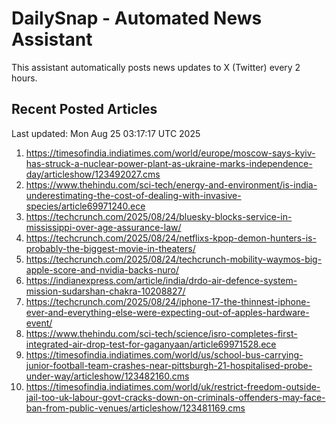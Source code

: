 # DailySnap - Automated News Assistant

This assistant automatically posts news updates to X (Twitter) every 2 hours.

## Recent Posted Articles

Last updated: Mon Aug 25 03:17:17 UTC 2025

1. https://timesofindia.indiatimes.com/world/europe/moscow-says-kyiv-has-struck-a-nuclear-power-plant-as-ukraine-marks-independence-day/articleshow/123492027.cms
2. https://www.thehindu.com/sci-tech/energy-and-environment/is-india-underestimating-the-cost-of-dealing-with-invasive-species/article69971240.ece
3. https://techcrunch.com/2025/08/24/bluesky-blocks-service-in-mississippi-over-age-assurance-law/
4. https://techcrunch.com/2025/08/24/netflixs-kpop-demon-hunters-is-probably-the-biggest-movie-in-theaters/
5. https://techcrunch.com/2025/08/24/techcrunch-mobility-waymos-big-apple-score-and-nvidia-backs-nuro/
6. https://indianexpress.com/article/india/drdo-air-defence-system-mission-sudarshan-chakra-10208827/
7. https://techcrunch.com/2025/08/24/iphone-17-the-thinnest-iphone-ever-and-everything-else-were-expecting-out-of-apples-hardware-event/
8. https://www.thehindu.com/sci-tech/science/isro-completes-first-integrated-air-drop-test-for-gaganyaan/article69971528.ece
9. https://timesofindia.indiatimes.com/world/us/school-bus-carrying-junior-football-team-crashes-near-pittsburgh-21-hospitalised-probe-under-way/articleshow/123482160.cms
10. https://timesofindia.indiatimes.com/world/uk/restrict-freedom-outside-jail-too-uk-labour-govt-cracks-down-on-criminals-offenders-may-face-ban-from-public-venues/articleshow/123481169.cms
